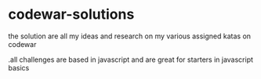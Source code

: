 # codewar-solutions

the solution are all my ideas and research on my various assigned katas on codewar

.all challenges are based in javascript and are great for starters in javascript basics
